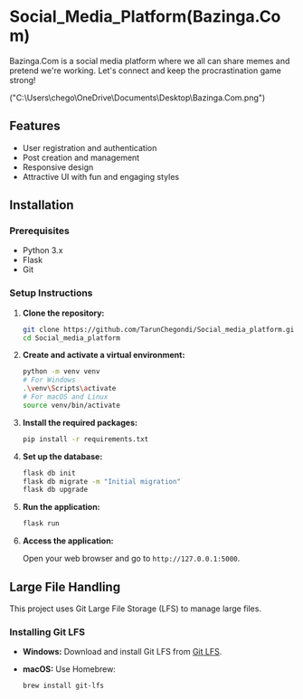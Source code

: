 # Social_Media_Platform(Bazinga.Com)

Bazinga.Com is a social media platform where we all can share memes and pretend we're working. Let's connect and keep the procrastination game strong!

("C:\Users\chego\OneDrive\Documents\Desktop\Bazinga.Com.png")


## Features

- User registration and authentication
- Post creation and management
- Responsive design
- Attractive UI with fun and engaging styles

## Installation

### Prerequisites

- Python 3.x
- Flask
- Git

### Setup Instructions

1. **Clone the repository:**

    ```sh
    git clone https://github.com/TarunChegondi/Social_media_platform.git
    cd Social_media_platform
    ```

2. **Create and activate a virtual environment:**

    ```sh
    python -m venv venv
    # For Windows
    .\venv\Scripts\activate
    # For macOS and Linux
    source venv/bin/activate
    ```

3. **Install the required packages:**

    ```sh
    pip install -r requirements.txt
    ```

4. **Set up the database:**

    ```sh
    flask db init
    flask db migrate -m "Initial migration"
    flask db upgrade
    ```

5. **Run the application:**

    ```sh
    flask run
    ```

6. **Access the application:**

    Open your web browser and go to `http://127.0.0.1:5000`.

## Large File Handling

This project uses Git Large File Storage (LFS) to manage large files.

### Installing Git LFS

- **Windows:** Download and install Git LFS from [Git LFS](https://git-lfs.github.com/).
- **macOS:** Use Homebrew:
  
  ```sh
  brew install git-lfs
